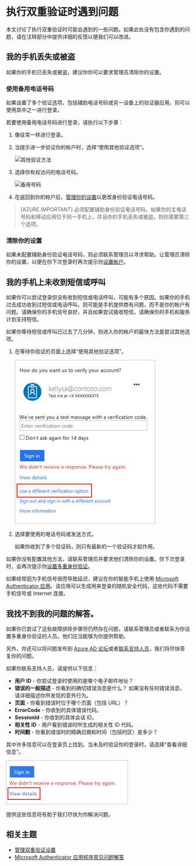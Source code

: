 <properties
	pageTitle="双重验证故障排除 | Azure"
	description="本文档向用户提供有关如何解决 Azure 多重身份验证问题的信息。"
	services="multi-factor-authentication"
	keywords = "multifactor authentication 客户端, 身份验证问题, 相关性 ID"
	documentationCenter=""
	authors="kgremban"
	manager="femila"
	editor="yossib"/>  


<tags
	ms.service="multi-factor-authentication"
	ms.workload="identity"
	ms.tgt_pltfrm="na"
	ms.devlang="na"
	ms.topic="article"
	ms.date="10/10/2016"
	wacn.date="11/16/2016"
	ms.author="kgremban"/>  


# 执行双重验证时遇到问题

本文讨论了执行双重验证时可能会遇到的一些问题。如果此处没有包含你遇到的问题，请在注释部分中提供详细的反馈以便我们可以改进。

## 我的手机丢失或被盗

如果你的手机已丢失或被盗，建议你你可以要求管理员清除你的设置。

### 使用备用电话号码

如果设置了多个验证选项，包括辅助电话号码或另一设备上的验证器应用，则可以使用其中之一进行登录。

若要使用备用电话号码进行登录，请执行以下步骤：

1. 像往常一样进行登录。
2. 当提示进一步验证你的帐户时，选择“使用其他验证选项”。

	![其他验证方法](./media/multi-factor-authentication-end-user-manage/differentverification.png)  


3. 选择你有权访问的电话号码。

	![备用号码](./media/multi-factor-authentication-end-user-manage/altphone2.png)  


4. 在返回到你的帐户后，[管理你的设置](/documentation/articles/multi-factor-authentication-end-user-manage-settings/)以更改身份验证电话号码。

>[AZURE.IMPORTANT]
>必须配置辅助身份验证电话号码。如果你的主电话号码和移动应用位于同一手机上，并且你的手机丢失或被盗，则你需要第三个选项。

### 清除你的设置

如果未配置辅助身份验证电话号码，则必须联系管理员以寻求帮助。让管理员清除你的设置，以便在你下次登录时再次提示你[设置帐户](/documentation/articles/multi-factor-authentication-end-user-first-time/)。


## 我的手机上未收到短信或呼叫

如果你可以尝试登录但没有收到短信或电话呼叫，可能有多个原因。如果你的手机过去成功收到过短信或电话呼叫，则可能是手机提供商有问题，而不是你的帐户有问题。请确保你的手机信号良好，并且如果尝试接收短信，请确保你的手机和服务计划支持短信。

如果你等待短信或呼叫已过去了几分钟，则进入你的帐户的最快方法是尝试其他选项。

1. 在等待你验证的页面上选择“使用其他验证选项”。

	![其他验证方法](./media/multi-factor-authentication-end-user-troubleshoot/diff_option.png)  


2. 选择要使用的电话号码或发送方式。

	如果你收到了多个验证码，则只有最新的一个验证码才起作用。

如果你没有配置其他方法，请联系管理员并要求他们清除你的设置。你下次登录时，会再次提示你[设置多重身份验证](/documentation/articles/multi-factor-authentication-end-user-first-time/)。


如果经常因为手机信号弱而导致延迟，建议在你的智能手机上使用 [Microsoft Authenticator 应用](/documentation/articles/multi-factor-authentication-microsoft-authenticator/)。该应用可以生成用来登录的随机安全代码，这些代码不需要手机信号或 Internet 连接。

## 我找不到我的问题的解答。

如果你已尝试了这些故障排除步骤但仍然存在问题，请联系管理员或者联系为你设置多重身份验证的人员。他们应当能够为你提供帮助。

另外，你还可以将问题发布到 [Azure AD 论坛](https://social.msdn.microsoft.com/Forums/zh-cn/home?forum=WindowsAzureAD)或者[联系支持人员](https://support.microsoft.com/zh-cn/contactus)，我们将尽快答复你的问题。

如果你联系支持人员，请提供以下信息：

- **用户 ID** - 你尝试登录时使用的是哪个电子邮件地址？
- **错误的一般描述** - 你看到的确切错误消息是什么？ 如果没有任何错误消息，请详细描述你所发现的意外行为。
- **页面** - 你看到错误时位于哪个页面（包括 URL）？
- **ErrorCode** - 你收到的具体错误代码。
- **SessionId** - 你收到的具体会话 ID。
- **相关性 ID** - 用户看到错误时所生成的相关性 ID 代码。
- **时间戳** - 你看到错误时的精确日期和时间（包括时区）是多少？

其中许多信息可以在登录页上找到。当未及时验证你的登录时，请选择“查看详细信息”。

![登录错误详细信息](./media/multi-factor-authentication-end-user-troubleshoot/view_details.png)  


提供这些信息将有助于我们尽快为你解决问题。

## 相关主题
- [管理双重验证设置](/documentation/articles/multi-factor-authentication-end-user-manage-settings/)
- [Microsoft Authenticator 应用程序常见问题解答](/documentation/articles/multi-factor-authentication-app-faq/)

<!---HONumber=Mooncake_1107_2016-->
